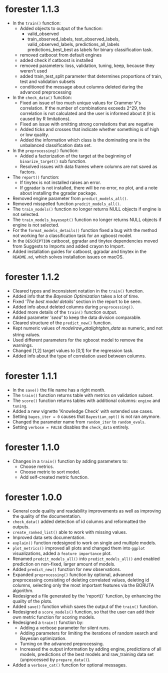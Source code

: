 # forester 1.1.3
* In the `train()` function:
  * Added objects to output of the function: 
    * valid_observed 
    * train_observed_labels, test_observed_labels, valid_observed_labels, predictions_all_labels predictions_best_best as labels for binary classification task.
  * removed catboost from default engines
  * added check if catboost is installed
  * removed parameters: loss, validation, tuning, keep, because they weren't used
  * added train_test_split parameter that determines proportions of train, test and validation subsets
  * conditioned the message about columns deleted during the advanced preprocessing
* In the `check_data()` function:
  * Fixed an issue of too much unique values for Crammer V's correlation. If the number of combinations exceeds 2^29, the correlation is not calculated and the user is informed about it (it is caused by R limitations). 
  * Fixed an issue with omitting strong correlations that are negative
  * Added ticks and crosses that indicate whether something is of high or low quality.
  * Added the information which class is the dominating one in the unbalanced classification data set.
* In the `preprocessing()` function: 
  * Added a factorization of the target at the beginning of `binarize_target()` sub function. 
  * Resolved issues with data frames where columns are not saved as factors.
* The `report()` function:
  * If tinytex is not installed raises an error.
  * If ggradar is not installed, there will be no error, no plot, and a note about installing the ggradar package.
* Removed engine parameter from `predict_models_all()`.
* Removed misspelled function `predcit_models_all()`.
* The `train_models()` function no longer returns NULL objects if engine is not selected.
* The `train_models_bayesopt()` function no longer returns NULL objects if engine is not selected.
* For the `format_models_details()` function fixed a bug with the method not working for a classification task for an xgboost model.
* In the `DESCRIPTION` catboost, ggradar and tinytex dependencies moved from Suggests to Imports and added crayon to Import.
* Added installation guides for catboost, ggradar and tinytex in the `README.md`, which solves installation issues on macOS.


# forester 1.1.2
* Cleared typos and inconsistent notation in the `train()` function.
* Added info that the *Bayesian Optimization* takes a lot of time.
* Fixed *'The best model details'* section in the report to be seen.
* Added info about deleted columns during `preprocessing()`.
* Added more details of the `train()` function output.
* Added parameter *'seed'* to keep the data division comparable.
* Cleared structure of the `predict_new()` function.
* Kept numeric values of *model$raw_data$lightgbm_data* as numeric, and not string values.
* Used different parameters for the xgboost model to remove the warnings.
* Changed [1,2] target values to [0,1] for the regression task.
* Added info about the type of correlation used between columns.

# forester 1.1.1
* In the `save()` the file name has a right month.
* The `train()` function returns table with metrics on validation subset.
* The `score()` function returns tables with additional columns: `engine` and `tuning`.
* Added a new vignette 'Knowledge Check' with extended use cases.
* Setting `bayes_iter = 0` causes that `Bayestian_opt()` is not ran anymore.
* Changed the parameter name from `random_iter` to `random_evals`.
* Setting `verbose = FALSE` disables the `check_data` entirely.

# forester 1.1.0
* Changes in a `train()` function by adding parameters to:
	* Choose metrics.
	* Choose metric to sort model.
	* Add self-created metric function.
# forester 1.0.0
* General code quality and readability improvements as well as improving the quality of the documentation.
* `check_data()` added detection of id columns and reformatted the outputs.
* `create_ranked_list()` able to work with missing values.
* Improved data sets documentation.
* `explain()` function redesigned to work on single and multiple models.
* `plot_metrics()` improved all plots and changed them into `ggplot` visualizations, added a `feature importance` plot.
* Renamed `predcit_models_all()` into `predict_models_all()` and enabled prediction on non-fixed, larger amount of models.
* Added `predict_new()` function for new observations.
* Expanded `preprocessing()` function by optional, advanced preprocessing consisting of deleting correlated values, deleting id columns, selecting only the most important features via the BORUTA algorithm.
* Redesigned a file generated by the 'report()` function, by enhancing the quality of the plots.
* Added `save()` function which saves the output of the `train()` function.
* Redesigned a `score_models()` function, so that the user can add their own metric function for scoring models.
* Redesigned a `train()` function by:
	* Adding a verbose parameter for silent runs.
	* Adding parameters for limiting the iterations of random search and Bayesian optimization.
	* Turning on the advanced preprocessing.
	* Increased the output information by adding engine, predictions of all models, predictions of the best models and raw_training data set (unprocessed by `prepare_data()`).
* Added a `verbose_cat()` function for optional messages.
